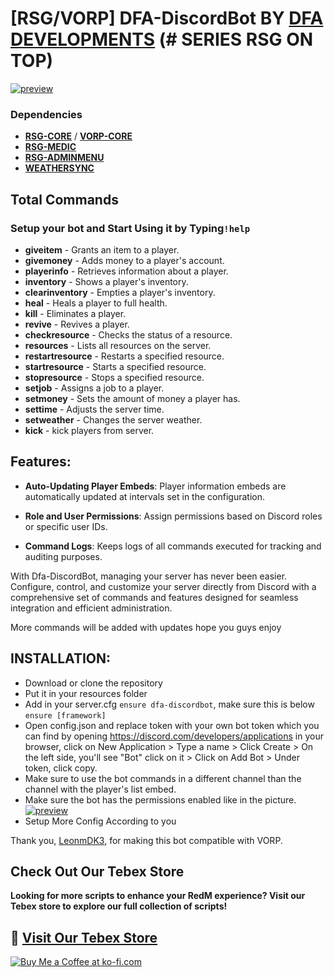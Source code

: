 # [RSG/VORP] DFA-DiscordBot BY [DFA DEVELOPMENTS](https://dfadevelopments.tebex.io) (# SERIES RSG ON TOP)

[![preview](https://i.ibb.co/6XsPzSP/20241123-0633-31-6022533-ezgif-com-video-to-gif-converter.gif)](https://i.ibb.co/6XsPzSP/20241123-0633-31-6022533-ezgif-com-video-to-gif-converter.gif)

### Dependencies
- [**RSG-CORE**](https://github.com/Rexshack-RedM/rsg-core) / [**VORP-CORE**](https://github.com/VORPCORE/vorp_core-lua)
- [**RSG-MEDIC**](https://github.com/Rexshack-RedM/rsg-medic)
- [**RSG-ADMINMENU**](https://github.com/Rexshack-RedM/rsg-adminmenu)
- [**WEATHERSYNC**](https://github.com/Rexshack-RedM/weathersync)


## **__Total Commands__**

### Setup your bot and Start Using it by Typing`!help` 
- **giveitem** - Grants an item to a player.
- **givemoney** - Adds money to a player's account.
- **playerinfo** - Retrieves information about a player.
- **inventory** - Shows a player's inventory.
- **clearinventory** - Empties a player's inventory.
- **heal** - Heals a player to full health.
- **kill** - Eliminates a player.
- **revive** - Revives a player.
- **checkresource** - Checks the status of a resource.
- **resources** - Lists all resources on the server.
- **restartresource** - Restarts a specified resource.
- **startresource** - Starts a specified resource.
- **stopresource** - Stops a specified resource.
- **setjob** - Assigns a job to a player.
- **setmoney** - Sets the amount of money a player has.
- **settime** - Adjusts the server time.
- **setweather** - Changes the server weather.
- **kick** - kick players from server.

## __**Features**__:

- **Auto-Updating Player Embeds**: Player information embeds are automatically updated at intervals set in the configuration.

- **Role and User Permissions**: Assign permissions based on Discord roles or specific user IDs.

- **Command Logs**: Keeps logs of all commands executed for tracking and auditing purposes.

With Dfa-DiscordBot, managing your server has never been easier. Configure, control, and customize your server directly from Discord with a comprehensive set of commands and features designed for seamless integration and efficient administration.

More commands will be added with updates hope you guys enjoy


## __**INSTALLATION**__:
- Download or clone the repository
- Put it in your resources folder
- Add in your server.cfg `ensure dfa-discordbot`, make sure this is below `ensure [framework]`
- Open config.json and replace token with your own bot token which you can find by opening https://discord.com/developers/applications in your browser, click on New Application > Type a name > Click Create > On the left side, you'll see "Bot" click on it > Click on Add Bot > Under token, click copy.  
- Make sure to use the bot commands in a different channel than the channel with the player's list embed.
- Make sure the bot has the permissions enabled like in the picture.
[![preview](https://i.ibb.co/P1R3V2B/Screen-Recording2024-11-25090925-ezgif-com-video-to-gif-converter.gif)](https://i.ibb.co/P1R3V2B/Screen-Recording2024-11-25090925-ezgif-com-video-to-gif-converter.gif)
- Setup More Config According to you

Thank you, [LeonmDK3](https://github.com/LeonmDK3), for making this bot compatible with VORP.

## Check Out Our Tebex Store
**Looking for more scripts to enhance your RedM experience? Visit our Tebex store to explore our full collection of scripts!**

## 🔗 [__Visit Our Tebex Store__](https://dfadevelopments.tebex.io)

[![Buy Me a Coffee at ko-fi.com](https://storage.ko-fi.com/cdn/kofi2.png?v=6)](https://ko-fi.com/K3K715WIHX)
